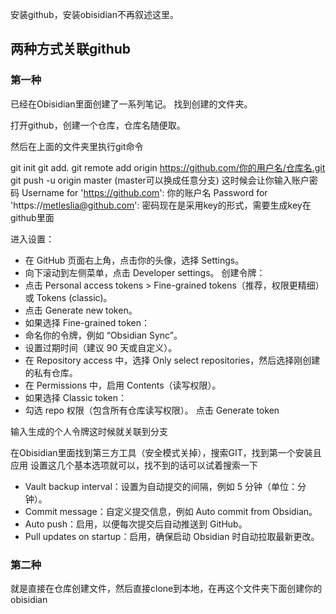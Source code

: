 安装github，安装obisidian不再叙述这里。

## 两种方式关联github
### 第一种
已经在Obisidian里面创建了一系列笔记。
找到创建的文件夹。

打开github，创建一个仓库，仓库名随便取。

然后在上面的文件夹里执行git命令

git init
git add.
git remote add origin https://github.com/你的用户名/仓库名.git
git push -u origin master (master可以换成任意分支)
这时候会让你输入账户密码
Username for 'https://github.com': 你的账户名
Password for 'https://metleslia@github.com':
密码现在是采用key的形式，需要生成key在github里面

进入设置：
- 在 GitHub 页面右上角，点击你的头像，选择 Settings。
- 向下滚动到左侧菜单，点击 Developer settings。
创建令牌：
- 点击 Personal access tokens > Fine-grained tokens（推荐，权限更精细）或 Tokens (classic)。
- 点击 Generate new token。
- 如果选择 Fine-grained token：
- 命名你的令牌，例如 “Obsidian Sync”。
- 设置过期时间（建议 90 天或自定义）。
- 在 Repository access 中，选择 Only select repositories，然后选择刚创建的私有仓库。
- 在 Permissions 中，启用 Contents（读写权限）。
- 如果选择 Classic token：
- 勾选 repo 权限（包含所有仓库读写权限）。
点击 Generate token

输入生成的个人令牌这时候就关联到分支

在Obisidian里面找到第三方工具（安全模式关掉），搜索GIT，找到第一个安装且应用
设置这几个基本选项就可以，找不到的话可以试着搜索一下
- Vault backup interval：设置为自动提交的间隔，例如 5 分钟（单位：分钟）。
- Commit message：自定义提交信息，例如 Auto commit from Obsidian。
- Auto push：启用，以便每次提交后自动推送到 GitHub。
- Pull updates on startup：启用，确保启动 Obsidian 时自动拉取最新更改。

### 第二种
就是直接在仓库创建文件，然后直接clone到本地，在再这个文件夹下面创建你的obisidian
